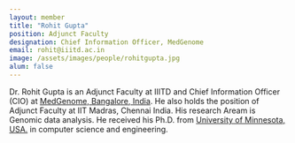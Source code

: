 ```yaml
---
layout: member
title: "Rohit Gupta"
position: Adjunct Faculty
designation: Chief Information Officer, MedGenome
email: rohit@iiitd.ac.in
image: /assets/images/people/rohitgupta.jpg
alum: false
---
```

Dr. Rohit Gupta is an Adjunct Faculty at IIITD and Chief Information Officer (CIO) at [MedGenome, Bangalore, India]. He also holds the position of Adjunct Faculty at IIT Madras, Chennai India. His research Aream is Genomic data analysis.
He received his Ph.D. from [University of Minnesota, USA.] in computer science and engineering.

[MedGenome, Bangalore, India]: https://www.medgenome.com/
[Indian Institute of Technology Madras]: https://www.iitm.ac.in/
[University of Minnesota, USA.]: https://twin-cities.umn.edu/


